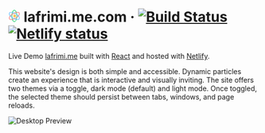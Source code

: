 # <img src="public/favicon.svg" alt="atom" height="24"> lafrimi.me<span></span>.com &middot; [![Build Status](https://img.shields.io/circleci/build/gh/adamalston/v2?label=build)](https://app.circleci.com/pipelines/github/joevenner/awesome-portfolio) [![Netlify status](https://img.shields.io/netlify/332bbd91-59b7-4091-8781-6f41330399b4)](https://app.netlify.com/sites/lafrimi/deploys)


Live Demo [lafrimi.me](https://www.lafrimi.me) built with [React](https://reactjs.org/) and hosted with [Netlify](https://www.netlify.com/).

This website's design is both simple and accessible. Dynamic particles create an experience that is interactive and visually inviting. The site offers two themes via a toggle, dark mode (default) and light mode. Once toggled, the selected theme should persist between tabs, windows, and page reloads.

<img float="center" height="370" src="https://i.ibb.co/jvnNYj6/portfolio.gif" alt="Desktop Preview" aria-label="desktop screenshot"> 
